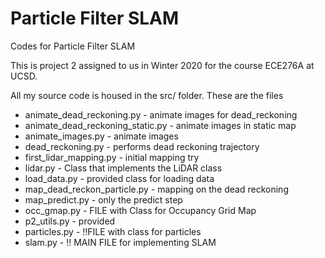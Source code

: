 # Particle Filter SLAM

Codes for Particle Filter SLAM

This is project 2 assigned to us in Winter 2020 for the course ECE276A at UCSD.


All my source code is housed in the src/ folder.
These are the files
 - animate_dead_reckoning.py - animate images for dead_reckoning
 - animate_dead_reckoning_static.py - animate images in static map
 - animate_images.py - animate images
 - dead_reckoning.py - performs dead reckoning trajectory
 - first_lidar_mapping.py - initial mapping try
 - lidar.py - Class that implements the LiDAR class
 - load_data.py - provided class for loading data
 - map_dead_reckon_particle.py - mapping on the dead reckoning
 - map_predict.py - only the predict step
 - occ_gmap.py - FILE with Class for Occupancy Grid Map
 - p2_utils.py - provided
 - particles.py - !!FILE with class for particles
 - slam.py - !! MAIN FILE for implementing SLAM
